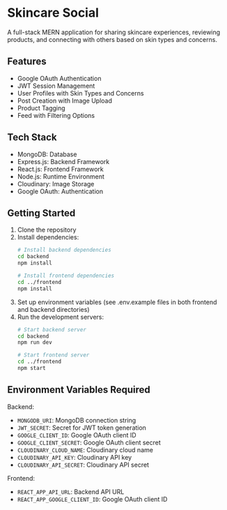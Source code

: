 # Skincare Social

A full-stack MERN application for sharing skincare experiences, reviewing products, and connecting with others based on skin types and concerns.

## Features

- Google OAuth Authentication
- JWT Session Management
- User Profiles with Skin Types and Concerns
- Post Creation with Image Upload
- Product Tagging
- Feed with Filtering Options

## Tech Stack

- MongoDB: Database
- Express.js: Backend Framework
- React.js: Frontend Framework
- Node.js: Runtime Environment
- Cloudinary: Image Storage
- Google OAuth: Authentication

## Getting Started

1. Clone the repository
2. Install dependencies:
   ```bash
   # Install backend dependencies
   cd backend
   npm install

   # Install frontend dependencies
   cd ../frontend
   npm install
   ```
3. Set up environment variables (see .env.example files in both frontend and backend directories)
4. Run the development servers:
   ```bash
   # Start backend server
   cd backend
   npm run dev

   # Start frontend server
   cd ../frontend
   npm start
   ```

## Environment Variables Required

Backend:
- `MONGODB_URI`: MongoDB connection string
- `JWT_SECRET`: Secret for JWT token generation
- `GOOGLE_CLIENT_ID`: Google OAuth client ID
- `GOOGLE_CLIENT_SECRET`: Google OAuth client secret
- `CLOUDINARY_CLOUD_NAME`: Cloudinary cloud name
- `CLOUDINARY_API_KEY`: Cloudinary API key
- `CLOUDINARY_API_SECRET`: Cloudinary API secret

Frontend:
- `REACT_APP_API_URL`: Backend API URL
- `REACT_APP_GOOGLE_CLIENT_ID`: Google OAuth client ID
